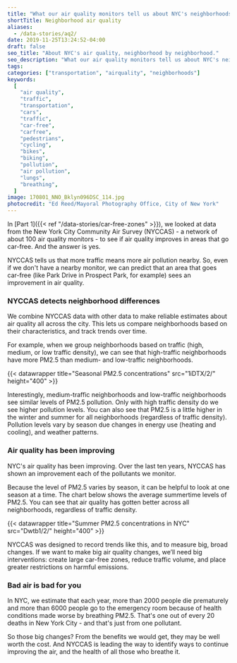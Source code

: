 ```yaml
---
title: "What our air quality monitors tell us about NYC's neighborhoods"
shortTitle: Neighborhood air quality
aliases:
  - /data-stories/aq2/
date: 2019-11-25T13:24:52-04:00
draft: false
seo_title: "About NYC's air quality, neighborhood by neighborhood."
seo_description: "What our air quality monitors tell us about NYC's neighborhoods."
tags:
categories: ["transportation", "airquality", "neighborhoods"]
keywords:
  [
    "air quality",
    "traffic",
    "transportation",
    "cars",
    "traffic",
    "car-free",
    "carfree",
    "pedestrians",
    "cycling",
    "bikes",
    "biking",
    "pollution",
    "air pollution",
    "lungs",
    "breathing",
  ]
image: 170801_NNO_Bklyn096DSC_114.jpg
photocredit: "Ed Reed/Mayoral Photography Office, City of New York"
---
```


In [Part 1]({{< ref "/data-stories/car-free-zones" >}}), we looked at data from the New York City Community Air Survey (NYCCAS) - a network of about 100 air quality monitors - to see if air quality improves in areas that go car-free. And the answer is yes.

NYCCAS tells us that more traffic means more air pollution nearby. So, even if we don't have a nearby monitor, we can predict that an area that goes car-free (like Park Drive in Prospect Park, for example) sees an improvement in air quality.

### NYCCAS detects neighborhood differences

We combine NYCCAS data with other data to make reliable estimates about air quality all across the city. This lets us compare neighborhoods based on their characteristics, and track trends over time.

For example, when we group neighborhoods based on traffic (high, medium, or low traffic density), we can see that high-traffic neighborhoods have more PM2.5 than medium- and low-traffic neighborhoods.

{{< datawrapper title="Seasonal PM2.5 concentrations" src="1iDTX/2/" height="400" >}}

Interestingly, medium-traffic neighborhoods and low-traffic neighborhoods see similar levels of PM2.5 pollution. Only with high traffic density do we see higher pollution levels. You can also see that PM2.5 is a little higher in the winter and summer for all neighborhoods (regardless of traffic density). Pollution levels vary by season due changes in energy use (heating and cooling), and weather patterns.

### Air quality has been improving

NYC's air quality has been improving. Over the last ten years, NYCCAS has shown an improvement each of the pollutants we monitor.

Because the level of PM2.5 varies by season, it can be helpful to look at one season at a time. The chart below shows the average summertime levels of PM2.5. You can see that air quality has gotten better across all neighborhoods, regardless of traffic density.

{{< datawrapper title="Summer PM2.5 concentrations in NYC" src="Dwtb1/2/" height="400" >}}

NYCCAS was designed to record trends like this, and to measure big, broad changes. If we want to make big air quality changes, we’ll need big interventions: create large car-free zones, reduce traffic volume, and place greater restrictions on harmful emissions.

### Bad air is bad for you

In NYC, we estimate that each year, more than 2000 people die prematurely and more than 6000 people go to the emergency room because of health conditions made worse by breathing PM2.5. That's one out of every 20 deaths in New York City - and that's just from one pollutant.

So those big changes? From the benefits we would get, they may be well worth the cost. And NYCCAS is leading the way to identify ways to continue improving the air, and the health of all those who breathe it.
